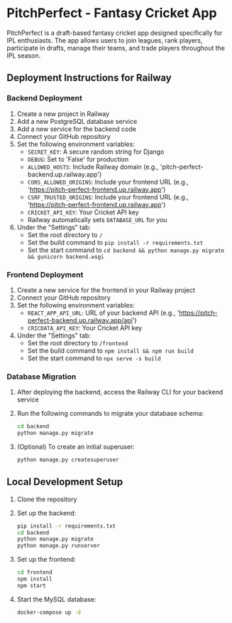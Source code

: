 # PitchPerfect - Fantasy Cricket App

PitchPerfect is a draft-based fantasy cricket app designed specifically for IPL enthusiasts. The app allows users to join leagues, rank players, participate in drafts, manage their teams, and trade players throughout the IPL season.

## Deployment Instructions for Railway

### Backend Deployment

1. Create a new project in Railway
2. Add a new PostgreSQL database service
3. Add a new service for the backend code
4. Connect your GitHub repository
5. Set the following environment variables:
   - `SECRET_KEY`: A secure random string for Django
   - `DEBUG`: Set to 'False' for production
   - `ALLOWED_HOSTS`: Include Railway domain (e.g., 'pitch-perfect-backend.up.railway.app')
   - `CORS_ALLOWED_ORIGINS`: Include your frontend URL (e.g., 'https://pitch-perfect-frontend.up.railway.app')
   - `CSRF_TRUSTED_ORIGINS`: Include your frontend URL (e.g., 'https://pitch-perfect-frontend.up.railway.app')
   - `CRICKET_API_KEY`: Your Cricket API key
   - Railway automatically sets `DATABASE_URL` for you
6. Under the "Settings" tab:
   - Set the root directory to `/`
   - Set the build command to `pip install -r requirements.txt`
   - Set the start command to `cd backend && python manage.py migrate && gunicorn backend.wsgi`

### Frontend Deployment

1. Create a new service for the frontend in your Railway project
2. Connect your GitHub repository
3. Set the following environment variables:
   - `REACT_APP_API_URL`: URL of your backend API (e.g., 'https://pitch-perfect-backend.up.railway.app/api')
   - `CRICDATA_API_KEY`: Your Cricket API key
4. Under the "Settings" tab:
   - Set the root directory to `/frontend`
   - Set the build command to `npm install && npm run build`
   - Set the start command to `npx serve -s build`

### Database Migration

1. After deploying the backend, access the Railway CLI for your backend service
2. Run the following commands to migrate your database schema:
   ```bash
   cd backend
   python manage.py migrate
   ```

3. (Optional) To create an initial superuser:
   ```bash
   python manage.py createsuperuser
   ```

## Local Development Setup

1. Clone the repository
2. Set up the backend:
   ```bash
   pip install -r requirements.txt
   cd backend
   python manage.py migrate
   python manage.py runserver
   ```

3. Set up the frontend:
   ```bash
   cd frontend
   npm install
   npm start
   ```

4. Start the MySQL database:
   ```bash
   docker-compose up -d
   ```
